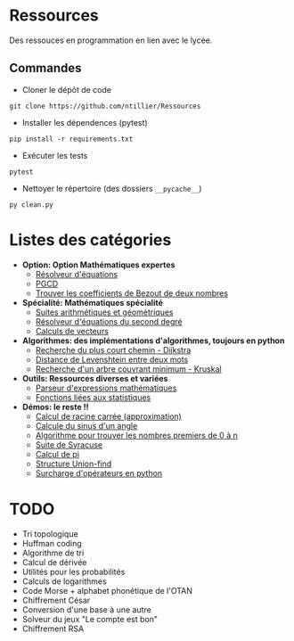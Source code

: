# Ressources
Des ressouces en programmation en lien avec le lycée.

## Commandes
- Cloner le dépôt de code
```console
git clone https://github.com/ntillier/Ressources
```
- Installer les dépendences (pytest)
```console
pip install -r requirements.txt
```
- Exécuter les tests
```console
pytest
```
- Nettoyer le répertoire (des dossiers `__pycache__`)
```console
py clean.py
```

# Listes des catégories
- **Option: Option Mathématiques expertes**
  - [Résolveur d'équations](/option/equation.py)
  - [PGCD](/option/pgcd.py)
  - [Trouver les coefficients de Bezout de deux nombres](/option/bezout.py)
- **Spécialité: Mathématiques spécialité**
  - [Suites arithmétiques et géométriques](/specialite/suites.py)
  - [Résolveur d'équations du second degré](/specialite/second_degre.py)
  - [Calculs de vecteurs](/specialite/vecteurs.py)
- **Algorithmes: des implémentations d'algorithmes, toujours en python**
  - [Recherche du plus court chemin - Dijkstra](/algorithms/dijkstra.py)
  - [Distance de Levenshtein entre deux mots](/algorithms/levenshtein.py)
  - [Recherche d'un arbre couvrant minimum - Kruskal](/algorithms/kruskal.py)
- **Outils: Ressources diverses et variées**
  - [Parseur d'expressions mathématiques](/outils/parseur.py)
  - [Fonctions liées aux statistiques](/outils/statistiques.py)
- **Démos: le reste !!**
  - [Calcul de racine carrée (approximation)](/demos/racine.py)
  - [Calcule du sinus d'un angle](/demos/sinus.py)
  - [Algorithme pour trouver les nombres premiers de 0 à n](/demos/premiers.py)
  - [Suite de Syracuse](/demos/syracuse.py)
  - [Calcul de pi](/demos/pi.py)
  - [Structure Union-find](/demos/union_find.py)
  - [Surcharge d'opérateurs en python](/demos/operators.py)

# TODO
- Tri topologique
- Huffman coding
- Algorithme de tri
- Calcul de dérivée
- Utilités pour les probabilités
- Calculs de logarithmes
- Code Morse + alphabet phonétique de l'OTAN
- Chiffrement César
- Conversion d'une base à une autre
- Solveur du jeux "Le compte est bon"
- Chiffrement RSA